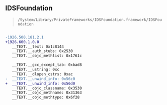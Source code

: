 ## IDSFoundation

> `/System/Library/PrivateFrameworks/IDSFoundation.framework/IDSFoundation`

```diff

-1926.500.181.2.1
+1926.600.1.0.0
   __TEXT.__text: 0x1c8144
   __TEXT.__auth_stubs: 0x2530
   __TEXT.__objc_methlist: 0x1761c

   __TEXT.__gcc_except_tab: 0xbad8
   __TEXT.__ustring: 0xc
   __TEXT.__dlopen_cstrs: 0xac
-  __TEXT.__unwind_info: 0x56c0
+  __TEXT.__unwind_info: 0x56d0
   __TEXT.__objc_classname: 0x3530
   __TEXT.__objc_methname: 0x31363
   __TEXT.__objc_methtype: 0x6f28

```
